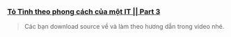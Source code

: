 ### [Tỏ Tình theo phong cách của một IT || Part 3](https://youtu.be/3hEvIaw6uiE)
> Các bạn download source về và làm theo hương dẫn trong video nhé.
